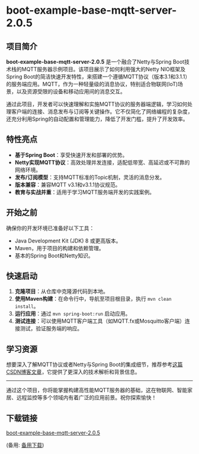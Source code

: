 # boot-example-base-mqtt-server-2.0.5

## 项目简介

**boot-example-base-mqtt-server-2.0.5** 是一个融合了Netty与Spring Boot技术栈的MQTT服务器示例项目。该项目展示了如何利用强大的Netty NIO框架及Spring Boot的简洁快速开发特性，来搭建一个遵循MQTT协议（版本3.1和3.1.1）的服务端应用。MQTT，作为一种轻量级的消息协议，特别适合物联网(IoT)场景，以及资源受限的设备和移动应用间的消息交互。

通过此项目，开发者可以快速理解和实施MQTT协议的服务器端逻辑，学习如何处理客户端的连接、消息发布与订阅等关键操作。它不仅简化了网络编程的复杂度，还充分利用Spring的自动配置和管理能力，降低了开发门槛，提升了开发效率。

## 特性亮点

- **基于Spring Boot**：享受快速开发和部署的优势。
- **Netty实现MQTT协议**：高效处理并发连接，适配低带宽、高延迟或不可靠的网络环境。
- **发布/订阅模型**：支持MQTT标准的Topic机制，灵活的消息分发。
- **版本兼容**：兼容MQTT v3.1和v3.1.1协议规范。
- **教育与实战并重**：适用于学习MQTT服务端开发的实践案例。

## 开始之前

确保你的开发环境已准备好以下工具：
- Java Development Kit (JDK) 8 或更高版本。
- Maven，用于项目的构建和依赖管理。
- 基本的Spring Boot和Netty知识。

## 快速启动

1. **克隆项目**：从仓库中克隆源代码到本地。
2. **使用Maven构建**：在命令行中，导航至项目根目录，执行 `mvn clean install`。
3. **运行应用**：通过 `mvn spring-boot:run` 启动应用。
4. **测试连接**：可以使用MQTT客户端工具（如MQTT.fx或Mosquitto客户端）连接测试，验证服务端的响应。

## 学习资源

想要深入了解MQTT协议或者Netty与Spring Boot的集成细节，推荐参考[这篇CSDN博客文章](https://blog.csdn.net/myyhtw/article/details/114041042)，它提供了更深入的技术解析和背景信息。

---

通过这个项目，你将能掌握构建高性能MQTT服务器的基础，这在物联网、智能家居、远程监控等多个领域内有着广泛的应用前景。祝你探索愉快！

## 下载链接
[boot-example-base-mqtt-server-2.0.5](https://pan.quark.cn/s/e940adb101b0) 

(备用: [备用下载](https://pan.baidu.com/s/10NmvxJCwe-6yMXdIWDdv7Q?pwd=1234))
